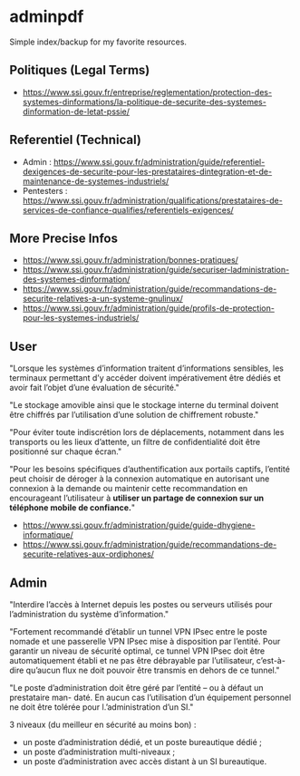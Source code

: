 # adminpdf

Simple index/backup for my favorite resources.

## Politiques (Legal Terms)

- https://www.ssi.gouv.fr/entreprise/reglementation/protection-des-systemes-dinformations/la-politique-de-securite-des-systemes-dinformation-de-letat-pssie/

## Referentiel (Technical)

- Admin : https://www.ssi.gouv.fr/administration/guide/referentiel-dexigences-de-securite-pour-les-prestataires-dintegration-et-de-maintenance-de-systemes-industriels/
- Pentesters : https://www.ssi.gouv.fr/administration/qualifications/prestataires-de-services-de-confiance-qualifies/referentiels-exigences/

## More Precise Infos

- https://www.ssi.gouv.fr/administration/bonnes-pratiques/
- https://www.ssi.gouv.fr/administration/guide/securiser-ladministration-des-systemes-dinformation/
- https://www.ssi.gouv.fr/administration/guide/recommandations-de-securite-relatives-a-un-systeme-gnulinux/
- https://www.ssi.gouv.fr/administration/guide/profils-de-protection-pour-les-systemes-industriels/

## User

"Lorsque les systèmes d’information traitent d’informations sensibles, les terminaux permettant d’y accéder doivent impérativement être dédiés et avoir fait l’objet d’une évaluation de sécurité."

"Le stockage amovible ainsi que le stockage interne du terminal doivent être chiffrés par l’utilisation d’une solution de chiffrement robuste."

"Pour éviter toute indiscrétion lors de déplacements, notamment dans les transports ou les lieux d’attente, un filtre de confidentialité doit être positionné sur chaque écran."

"Pour les besoins spécifiques d’authentification aux portails captifs, l’entité peut choisir de déroger à la connexion automatique en autorisant une connexion à la demande ou maintenir cette recommandation en encourageant l’utilisateur à __utiliser un partage de connexion sur un téléphone mobile de confiance.__"

- https://www.ssi.gouv.fr/administration/guide/guide-dhygiene-informatique/
- https://www.ssi.gouv.fr/administration/guide/recommandations-de-securite-relatives-aux-ordiphones/

## Admin

"Interdire l’accès à Internet depuis les postes ou serveurs utilisés pour l’administration du système d’information."

"Fortement recommandé d’établir un tunnel VPN IPsec entre le poste nomade et une passerelle VPN IPsec mise à disposition par l’entité. Pour garantir un niveau de sécurité optimal, ce tunnel VPN IPsec doit être automatiquement établi et ne pas être débrayable par l’utilisateur, c’est-à-dire qu’aucun flux ne doit pouvoir être transmis en dehors de ce tunnel."

"Le poste d’administration doit être géré par l’entité – ou à défaut un prestataire man- daté. En aucun cas l’utilisation d’un équipement personnel ne doit être tolérée pour l.’administration d’un SI."

3 niveaux (du meilleur en sécurité au moins bon) :
- un poste d’administration dédié, et un poste bureautique dédié ;
- un poste d’administration multi-niveaux ;
- un poste d’administration avec accès distant à un SI bureautique.
